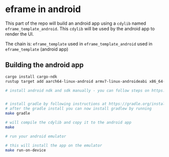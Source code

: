 # eframe in android

This part of the repo will build an android app using a `cdylib` named `eframe_template_android`. This `cdylib` will be used by the android app to render the UI.

The chain is: `eframe_template` used in `eframe_template_android` used in `eframe_template` (android app)

## Building the android app

```sh
cargo install cargo-ndk
rustup target add aarch64-linux-android armv7-linux-androideabi x86_64-linux-android i686-linux-android

# install android ndk and sdk manually - you can follow steps on https://golb.n4n5.dev/android


# install gradle by following instructions at https://gradle.org/install/
# after the gradle install you can now install gradlew by running
make gradle

# will compile the cdylib and copy it to the android app
make

# run your android emulator

# this will install the app on the emulator
make run-on-device

```
